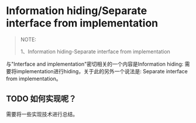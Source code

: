 # Information hiding/Separate interface from implementation

> NOTE: 
>
> 1、Information hiding-Separate interface from implementation

与"Interface and implementation"密切相关的一个内容是Information hiding: 需要将implementation进行hiding，关于此的另外一个说法是: Separate interface from implementation。

## TODO 如何实现呢？

需要将一些实现技术进行总结。